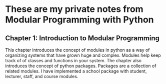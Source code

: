 # These are my private notes from Modular Programming with Python

## Chapter 1: Introduction to Modular Programming
This chapter introduces the concept of modules in python as a way of organizing
systems that have grown huge and complex. Modules help keep track of of
classes and functions in your system. The chapter also introduces the concept
of python packages. Packages are a collection of related modules.
I have implemented a school package with student, lecturer, staff, and
course modules.
